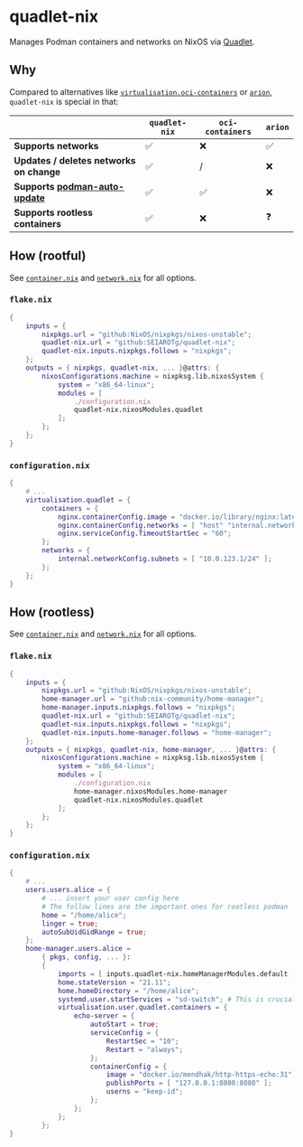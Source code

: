# quadlet-nix

Manages Podman containers and networks on NixOS via [Quadlet](https://docs.podman.io/en/latest/markdown/podman-systemd.unit.5.html).

## Why

Compared to alternatives like [`virtualisation.oci-containers`](https://github.com/NixOS/nixpkgs/blob/master/nixos/modules/virtualisation/oci-containers.nix) or [`arion`](https://github.com/hercules-ci/arion), `quadlet-nix` is special in that:

|                                                       | `quadlet-nix` | `oci-containers` | `arion` |
|-------------------------------------------------------|---------------|------------------|---------|
| **Supports networks**                                 | ✅            | ❌               | ✅      |
| **Updates / deletes networks on change**              | ✅            | /                | ❌      |
| **Supports [podman-auto-update][podman-auto-update]** | ✅            | ✅               | ❌      |
| **Supports rootless containers**                      | ✅            | ❌               | ❓      |

[podman-auto-update]: https://docs.podman.io/en/latest/markdown/podman-auto-update.1.html


## How (rootful)

See [`container.nix`](./container.nix) and [`network.nix`](./network.nix) for all options.

### `flake.nix`

```nix
{
    inputs = {
        nixpkgs.url = "github:NixOS/nixpkgs/nixos-unstable";
        quadlet-nix.url = "github:SEIAROTg/quadlet-nix";
        quadlet-nix.inputs.nixpkgs.follows = "nixpkgs";
    };
    outputs = { nixpkgs, quadlet-nix, ... }@attrs: {
        nixosConfigurations.machine = nixpksg.lib.nixosSystem {
            system = "x86_64-linux";
            modules = [
                ./configuration.nix
                quadlet-nix.nixosModules.quadlet
            ];
        };
    };
}
```

### `configuration.nix`

```nix
{
    # ...
    virtualisation.quadlet = {
        containers = {
            nginx.containerConfig.image = "docker.io/library/nginx:latest";
            nginx.containerConfig.networks = [ "host" "internal.network" ];
            nginx.serviceConfig.TimeoutStartSec = "60";
        };
        networks = {
            internal.networkConfig.subnets = [ "10.0.123.1/24" ];
        };
    };
}
```

## How (rootless)

See [`container.nix`](./container.nix) and [`network.nix`](./network.nix) for all options.

### `flake.nix`

```nix
{
    inputs = {
        nixpkgs.url = "github:NixOS/nixpkgs/nixos-unstable";
        home-manager.url = "github:nix-community/home-manager";
        home-manager.inputs.nixpkgs.follows = "nixpkgs";
        quadlet-nix.url = "github:SEIAROTg/quadlet-nix";
        quadlet-nix.inputs.nixpkgs.follows = "nixpkgs";
        quadlet-nix.inputs.home-manager.follows = "home-manager";
    };
    outputs = { nixpkgs, quadlet-nix, home-manager, ... }@attrs: {
        nixosConfigurations.machine = nixpksg.lib.nixosSystem {
            system = "x86_64-linux";
            modules = [
                ./configuration.nix
                home-manager.nixosModules.home-manager
                quadlet-nix.nixosModules.quadlet
            ];
        };
    };
}
```

### `configuration.nix`

```nix
{
    # ...
    users.users.alice = {
        # ... insert your user config here
        # The follow lines are the important ones for rootless podman
        home = "/home/alice";
        linger = true;
        autoSubUidGidRange = true;
    };
    home-manager.users.alice =
        { pkgs, config, ... }:
        {
            imports = [ inputs.quadlet-nix.homeManagerModules.default ];
            home.stateVersion = "21.11";
            home.homeDirectory = "/home/alice";
            systemd.user.startServices = "sd-switch"; # This is crucial to ensure the systemd services are (re)started
            virtualisation.user.quadlet.containers = {
                echo-server = {
                    autoStart = true;
                    serviceConfig = {
                        RestartSec = "10";
                        Restart = "always";
                    };
                    containerConfig = {
                        image = "docker.io/mendhak/http-https-echo:31";
                        publishPorts = [ "127.0.0.1:8080:8080" ];
                        userns = "keep-id";
                    };
                };
            };
        };
}
```
